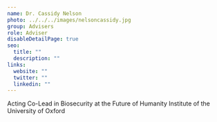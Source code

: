 ```yaml
---
name: Dr. Cassidy Nelson
photo: ../../../images/nelsoncassidy.jpg
group: Advisers
role: Adviser
disableDetailPage: true
seo:
  title: ""
  description: ""
links:
  website: ""
  twitter: ""
  linkedin: ""
---
```


Acting Co-Lead in Biosecurity at the Future of Humanity Institute of the University of Oxford
